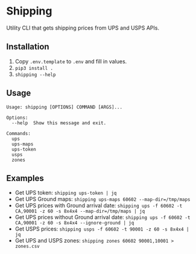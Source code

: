 # Shipping

Utility CLI that gets shipping prices from UPS and USPS APIs.

## Installation

1. Copy `.env.template` to `.env` and fill in values.
2. `pip3 install .`
3. `shipping --help`

## Usage

```
Usage: shipping [OPTIONS] COMMAND [ARGS]...

Options:
  --help  Show this message and exit.

Commands:
  ups
  ups-maps
  ups-token
  usps
  zones
```

## Examples

- Get UPS token: `shipping ups-token | jq`
- Get UPS Ground maps: `shipping ups-maps 60602 --map-dir=/tmp/maps`
- Get UPS prices with Ground arrival date: `shipping ups -f 60602 -t CA,90001 -z 60 -s 8x4x4 --map-dir=/tmp/maps | jq`
- Get UPS prices without Ground arrival date: `shipping ups -f 60602 -t CA,90001 -z 60 -s 8x4x4 --ignore-ground | jq`
- Get USPS prices: `shipping usps -f 60602 -t 90001 -z 60 -s 8x4x4 | jq` 
- Get UPS and USPS zones: `shipping zones 60602 90001,10001 > zones.csv`
